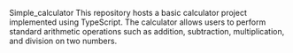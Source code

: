 Simple_calculator
This repository hosts a basic calculator project implemented using TypeScript. The calculator allows users to perform standard arithmetic operations such as addition, subtraction, multiplication, and division on two numbers.
